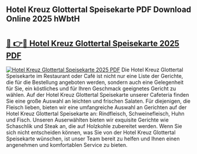 ## Hotel Kreuz Glottertal Speisekarte PDF Download Online 2025 hWbtH

# <h2><a href="http://gc9ab8.nevu.top/?p=Hotel+Kreuz+Glottertal+Speisekarte">🔗 👉🔴 Hotel Kreuz Glottertal Speisekarte 2025 PDF</a></h2>

[![Hotel Kreuz Glottertal Speisekarte 2025 PDF](https://i.imgur.com/dBaPXMq.png)](http://gc9ab8.nevu.top/?p=Hotel+Kreuz+Glottertal+Speisekarte)
Die Hotel Kreuz Glottertal Speisekarte im Restaurant oder Café ist nicht nur eine Liste der Gerichte, die für die Bestellung angeboten werden, sondern auch eine Gelegenheit für Sie, ein köstliches und für Ihren Geschmack geeignetes Gericht zu wählen. Auf der Hotel Kreuz Glottertal Speisekarte unserer Cafeteria finden Sie eine große Auswahl an leichten und frischen Salaten. Für diejenigen, die Fleisch lieben, bieten wir eine umfangreiche Auswahl an Gerichten auf der Hotel Kreuz Glottertal Speisekarte an: Rindfleisch, Schweinefleisch, Huhn und Fisch. Unseren Auserwählten bieten wir exquisite Gerichte wie Schaschlik und Steak an, die auf Holzkohle zubereitet werden. Wenn Sie sich nicht entscheiden können, was Sie von der Hotel Kreuz Glottertal Speisekarte wünschen, ist unser Team bereit zu helfen und Ihnen einen angenehmen und komfortablen Service zu bieten.
